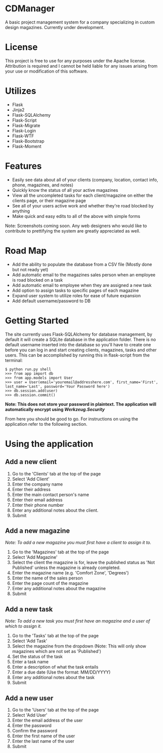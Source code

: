 # CDManager

A basic project management system for a company specializing in custom design magazines. Currently under development.

# License

This project is free to use for any purposes under the Apache license. Attribution is required and I cannot be held liable for any issues arising from your use or modification of this software.

# Utilizes
* Flask
* Jinja2
* Flask-SQLAlchemy
* Flask-Script
* Flask-Migrate
* Flask-Login
* Flask-WTF
* Flask-Bootstrap
* Flask-Moment

# Features

* Easily see data about all of your clients (company, location, contact info, phone, magazines, and notes)
* Quickly know the status of all your active magazines
* View all the uncompleted tasks for each client/magazine on either the clients page, or their magazine page
* See all of your users active work and whether they're road blocked by anything
* Make quick and easy edits to all of the above with simple forms

Note: Screenshots coming soon. Any web designers who would like to contribute to prettifying the system are greatly appreciated as well.

# Road Map

* Add the ability to populate the database from a CSV file (Mostly done but not ready yet)
* Add automatic email to the magazines sales person when an employee is road blocked on a task
* Add automatic email to employee when they are assigned a new task
* Add option to assign tasks to specific pages of each magazine
* Expand user system to utilize roles for ease of future expansion
* Add default username/password to DB


# Getting Started

The site currently uses Flask-SQLAlchemy for database management, by default it will create a SQLite database in the application folder. There is no default username inserted into the database so you'll have to create one before you can log in and start creating clients, magazines, tasks and other users. This can be accomplished by running this in flask-script from the terminal:

    $ python run.py shell
    >>> from app import db
    >>> from app.models import User
    >>> user = User(email='youremail@addresshere.com', first_name='First', last_name='Last', password='Your Password here')
    >>> db.session.add(user)
    >>> db.session.commit()

**Note: This does not store your password in plaintext. The application will automatically encrypt using _Werkzeug.Security_**

From here you should be good to go. For instructions on using the application refer to the following section.

# Using the application

## Add a new client

1. Go to the 'Clients' tab at the top of the page
2. Select 'Add Client'
3. Enter the company name
4. Enter their address
5. Enter the main contact person's name
6. Enter their email address
7. Enter their phone number
8. Enter any additional notes about the client.
9. Submit

## Add a new magazine

*Note: To add a new _magazine_ you must first have a _client_ to assign it to.*

1. Go to the 'Magazines' tab at the top of the page
2. Select 'Add Magazine'
3. Select the client the magazine is for, leave the published status as 'Not Published' unless the magazine is already completed.
4. Enter the magazine name (e.g. 'Comfort Zone', 'Degrees')
5. Enter the name of the sales person
6. Enter the page count of the magazine
7. Enter any additional notes about the magazine
8. Submit

## Add a new task

*Note: To add a new _task_ you must first have an _magazine_ and a _user_ of which to assign it.*

1. Go to the 'Tasks' tab at the top of the page
2. Select 'Add Task'
3. Select the magazine from the dropdown (Note: This will only show magazines which are not set as 'Published')
4. Set the status of the task
5. Enter a task name
6. Enter a description of what the task entails
7. Enter a due date (Use the format: MM/DD/YYYY)
8. Enter any additional notes about the task
9. Submit

## Add a new user

1. Go to the 'Users' tab at the top of the page
2. Select 'Add User'
3. Enter the email address of the user
4. Enter the password
5. Confirm the password
6. Enter the first name of the user
7. Enter the last name of the user
8. Submit



